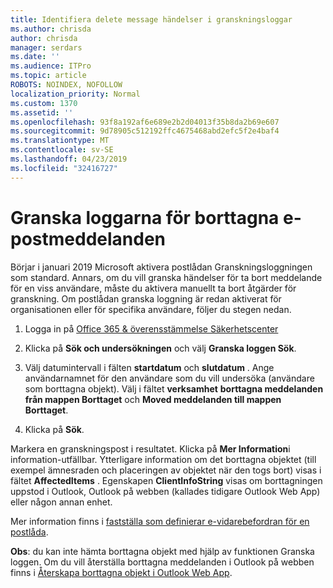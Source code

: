 ```yaml
---
title: Identifiera delete message händelser i granskningsloggar
ms.author: chrisda
author: chrisda
manager: serdars
ms.date: ''
ms.audience: ITPro
ms.topic: article
ROBOTS: NOINDEX, NOFOLLOW
localization_priority: Normal
ms.custom: 1370
ms.assetid: ''
ms.openlocfilehash: 93f8a192af6e689e2b2d04013f35b8da2b69e607
ms.sourcegitcommit: 9d78905c512192ffc4675468abd2efc5f2e4baf4
ms.translationtype: MT
ms.contentlocale: sv-SE
ms.lasthandoff: 04/23/2019
ms.locfileid: "32416727"
---
```

# <a name="audit-logs-for-deleted-email-messages"></a>Granska loggarna för borttagna e-postmeddelanden

Börjar i januari 2019 Microsoft aktivera postlådan Granskningsloggningen som standard. Annars, om du vill granska händelser för ta bort meddelande för en viss användare, måste du aktivera manuellt ta bort åtgärder för granskning. Om postlådan granska loggning är redan aktiverat för organisationen eller för specifika användare, följer du stegen nedan.

1. Logga in på [Office 365 & överensstämmelse Säkerhetscenter](https://protection.office.com/)

2. Klicka på **Sök och undersökningen** och välj **Granska loggen Sök**.

3. Välj datumintervall i fälten **startdatum** och **slutdatum** . Ange användarnamnet för den användare som du vill undersöka (användare som borttagna objekt). Välj i fältet **verksamhet** **borttagna meddelanden från mappen Borttaget** och **Moved meddelanden till mappen Borttaget**.

4. Klicka på **Sök**.

Markera en granskningspost i resultatet. Klicka på **Mer Information**i information-utfällbar. Ytterligare information om det borttagna objektet (till exempel ämnesraden och placeringen av objektet när den togs bort) visas i fältet **AffectedItems** . Egenskapen **ClientInfoString** visas om borttagningen uppstod i Outlook, Outlook på webben (kallades tidigare Outlook Web App) eller någon annan enhet.

Mer information finns i [fastställa som definierar e-vidarebefordran för en postlåda](https://docs.microsoft.com/office365/securitycompliance/auditing-troubleshooting-scenarios#determining-if-a-user-deleted-email-items).

**Obs**: du kan inte hämta borttagna objekt med hjälp av funktionen Granska loggen. Om du vill återställa borttagna meddelanden i Outlook på webben finns i [Återskapa borttagna objekt i Outlook Web App](https://support.office.com/article/C3D8FC15-EEEF-4F1C-81DF-E27964B7EDD4).
